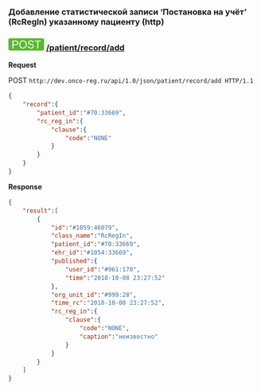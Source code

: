 ### Добавление статистической записи ‘Постановка на учёт’ (RcRegIn) указанному пациенту (http)

### ![POST](../../../../../../img/post.png) [/patient/record/add](../../index.md)

**Request**

POST `http://dev.onco-reg.ru/api/1.0/json/patient/record/add HTTP/1.1`
```json
{
    "record":{
        "patient_id":"#70:33669",
        "rc_reg_in":{
            "clause":{
                "code":"NONE"
            }
        }
    }
}
```

**Response**
```json
{
    "result":[
        {
            "id":"#1059:46079",
            "class_name":"RcRegIn",
            "patient_id":"#70:33669",
            "ehr_id":"#1054:33669",
            "published":{
                "user_id":"#961:170",
                "time":"2018-10-08 23:27:52"
            },
            "org_unit_id":"#999:28",
            "time_rc":"2018-10-08 23:27:52",
            "rc_reg_in":{
                "clause":{
                    "code":"NONE",
                    "caption":"неизвестно"
                }
            }
        }
    ]
}
```

